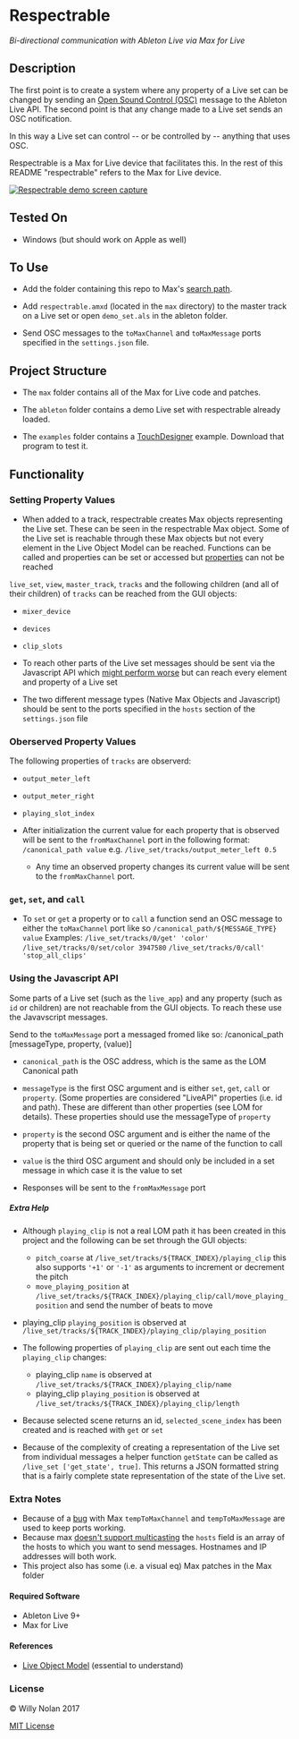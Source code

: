 # Respectrable
*Bi-directional communication with Ableton Live via Max for Live*

## Description
The first point is to create a system where any property of a Live set can be changed by sending an [Open Sound Control (OSC)](http://opensoundcontrol.org/introduction-osc) message to the Ableton Live API.
The second point is that any change made to a Live set sends an OSC notification.

In this way a Live set can control -- or be controlled by -- anything that uses OSC.

Respectrable is a Max for Live device that facilitates this. In the rest of this README "respectrable" refers to the Max for Live device.

[![Respectrable demo screen capture](https://i.imgur.com/IFKorea.jpg)](https://www.youtube.com/watch?time_continue=2&v=L1oF4Amrf9k "Respectrable demo screen capture")

## Tested On
- Windows (but should work on Apple as well)

## To Use
- Add the folder containing this repo to Max's [search path](https://docs.cycling74.com/max7/vignettes/search_path).

- Add `respectrable.amxd` (located in the `max` directory) to the master track on a Live set or open `demo_set.als` in the ableton folder.

- Send OSC messages to the `toMaxChannel` and `toMaxMessage` ports specified in the `settings.json` file.

## Project Structure
- The `max` folder contains all of the Max for Live code and patches.

- The `ableton` folder contains a demo Live set with respectrable already loaded.

- The `examples` folder contains a [TouchDesigner](http://derivative.ca/) example. Download that program to test it.

## Functionality
### Setting Property Values
- When added to a track, respectrable creates Max objects representing the Live set. These can be seen in the respectrable Max object.
Some of the Live set is reachable through these Max objects but not every element in the Live Object Model can be reached. 
Functions can be called and properties can be set or accessed but [properties](https://docs.cycling74.com/max5/vignettes/js/jsliveapi.html#header2) can not be reached

`live_set`, `view`, `master_track`, `tracks` and the following children (and all of their children) of `tracks` can be reached from the GUI objects:
- `mixer_device`
- `devices`
- `clip_slots`

- To reach other parts of the Live set messages should be sent via the Javascript API which [might perform worse](https://cycling74.com/forums/javascript-performance-vs-max-objects/) but can reach every element and property of a Live set
- The two different message types (Native Max Objects and Javascript) should be sent to the ports specified in the `hosts` section of the `settings.json` file

### Oberserved Property Values
The following properties of `tracks` are observerd:
- `output_meter_left` 
- `output_meter_right` 
- `playing_slot_index`

- After initialization the current value for each property that is observed will be sent to the `fromMaxChannel` port in the following format: `/canonical_path value`
    e.g. `/live_set/tracks/output_meter_left 0.5`
    
  - Any time an observed property changes its current value will be sent to the `fromMaxChannel` port.

### `get`, `set`, and `call`
- To `set` or `get` a property or to `call` a function send an OSC message to either the `toMaxChannel` port like so `/canonical_path/${MESSAGE_TYPE} value`
	Examples:
	`/live_set/tracks/0/get' 'color'`
	`/live_set/tracks/0/set/color 3947580`
	`/live_set/tracks/0/call' 'stop_all_clips'`

### Using the Javascript API
Some parts of a Live set (such as the `live_app`) and any property (such as `id` or children) are not reachable from the GUI objects. To reach these use the Javavscript messages.

Send to the `toMaxMessage` port a messaged fromed like so: /canonical_path [messageType, property, (value)]

- `canonical_path` is the OSC address, which is the same as the LOM Canonical path
- `messageType` is the first OSC argument and is either `set`, `get`, `call` or `property`. (Some properties are considered "LiveAPI" properties (i.e. id and path). These are different than other properties (see LOM for details). These properties should use the messageType of `property`
- `property` is the second OSC argument and is either the name of the property that is being set or queried or the name of the function to call
- `value` is the third OSC argument and should only be included in a set message in which case it is the value to set

- Responses will be sent to the `fromMaxMessage` port

##### Extra Help
- Although `playing_clip` is not a real LOM path it has been created in this project and the following can be set through the GUI objects:
	- `pitch_coarse` at `/live_set/tracks/${TRACK_INDEX}/playing_clip` this also supports `'+1'` or `'-1'` as arguments to increment or decrement the pitch
	- `move_playing_position` at `/live_set/tracks/${TRACK_INDEX}/playing_clip/call/move_playing_position` and send the number of beats to move

- playing_clip `playing_position` is observed at `/live_set/tracks/${TRACK_INDEX}/playing_clip/playing_position`

- The following properties of `playing_clip` are sent out each time the `playing_clip` changes:
	- playing_clip `name` is observed at `/live_set/tracks/${TRACK_INDEX}/playing_clip/name`
	- playing_clip `playing_position` is observed at `/live_set/tracks/${TRACK_INDEX}/playing_clip/length`

- Because selected scene returns an id, `selected_scene_index` has been created and is reached with `get` or `set`

- Because of the complexity of creating a representation of the Live set from individual messages a helper function `getState` can be called as `/live_set ['get_state', true]`.  This returns a JSON formatted string that is a fairly complete state representation of the state of the Live set.

### Extra Notes
- Because of a [bug](https://cycling74.com/forums/udpreceive-not-really-working-binding-for-osc/) with Max `tempToMaxChannel` and `tempToMaxMessage` are used to keep ports working.
- Because max [doesn't support multicasting](https://cycling74.com/forums/udp-multicast-messages-without-java) the `hosts` field is an array of the hosts to which you want to send messages.  Hostnames and IP addresses will both work.
- This project also has some (i.e. a visual eq) Max patches in the Max folder

#### Required Software
- Ableton Live 9+
- Max for Live

#### References
- [Live Object Model](https://docs.cycling74.com/max7/vignettes/live_object_model) (essential to understand)

### License

:copyright: Willy Nolan 2017

[MIT License](https://en.wikipedia.org/wiki/MIT_License)
